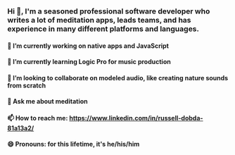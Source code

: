 ### Hi 👋, I'm a seasoned professional software developer who writes a lot of meditation apps, leads teams, and has experience in many different platforms and languages.

#### 🔭 I’m currently working on native apps and JavaScript
#### 🌱 I’m currently learning Logic Pro for music production
#### 👯 I’m looking to collaborate on modeled audio, like creating nature sounds from scratch
####  💬 Ask me about meditation
####  📫 How to reach me: https://www.linkedin.com/in/russell-dobda-81a13a2/
####  😄 Pronouns: for this lifetime, it's he/his/him
